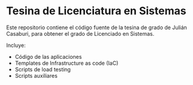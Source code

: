 # Tesina de Licenciatura en Sistemas

Este repositorio contiene el código fuente de la tesina de grado de Julián Casaburi, para obtener el grado de Licenciado en Sistemas.

Incluye:

- Código de las aplicaciones
- Templates de Infrastructure as code (IaC)
- Scripts de load testing
- Scripts auxiliares